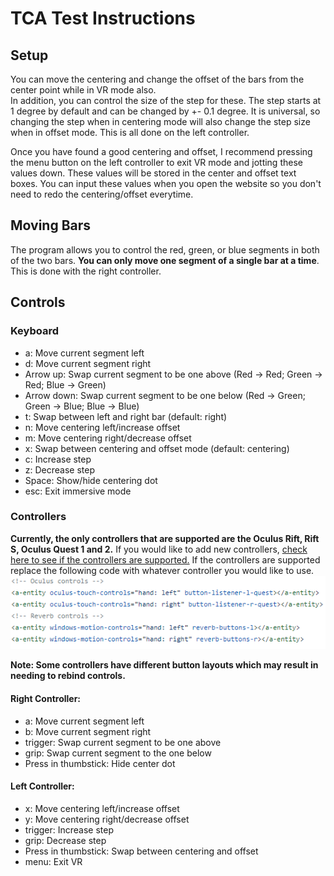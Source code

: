 # TCA Test Instructions

## Setup
You can move the centering and change the offset of the bars from the center point while in VR mode also.  
In addition, you can control the size of the step for these. The step starts at 1 degree by default and can be changed by +- 0.1 degree.
It is universal, so changing the step when in centering mode will also change the step size when in offset mode. This is all done on the left controller.

Once you have found a good centering and offset, I recommend pressing the menu button on the left controller to exit VR mode and jotting these values down. These values will be stored in the center and offset text boxes. You can input these values when you open the website so you don't need to redo the centering/offset everytime.

## Moving Bars
The program allows you to control the red, green, or blue segments in both of the two bars. **You can only move one segment of a single bar at a time**. This is done with the right controller.

## Controls

### Keyboard
- a: Move current segment left
- d: Move current segment right
- Arrow up: Swap current segment to be one above (Red -> Red; Green -> Red; Blue -> Green)
- Arrow down: Swap current segment to be one below (Red -> Green; Green -> Blue; Blue -> Blue)
- t: Swap between left and right bar (default: right)
- n: Move centering left/increase offset
- m: Move centering right/decrease offset
- x: Swap between centering and offset mode (default: centering)
- c: Increase step
- z: Decrease step
- Space: Show/hide centering dot
- esc: Exit immersive mode

### Controllers
**Currently, the only controllers that are supported are the Oculus Rift, Rift S, Oculus Quest 1 and 2.** If you would like to add new controllers, [check here to see if the controllers are supported.](https://aframe.io/docs/1.3.0/introduction/interactions-and-controllers.html) If the controllers are supported replace the following code with whatever controller you would like to use. 
![plot](../Images/tcaControllerAdd.PNG)

**Note: Some controllers have different button layouts which may result in needing to rebind controls.**

#### Right Controller: 
- a: Move current segment left
- b: Move current segment right
- trigger: Swap current segment to be one above
- grip: Swap current segment to the one below
- Press in thumbstick: Hide center dot

#### Left Controller:
- x: Move centering left/increase offset
- y: Move centering right/decrease offset
- trigger: Increase step
- grip: Decrease step
- Press in thumbstick: Swap between centering and offset
- menu: Exit VR
